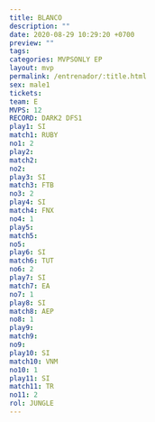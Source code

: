 ```yaml
---
title: BLANCO
description: ""
date: 2020-08-29 10:29:20 +0700
preview: ""
tags: 
categories: MVPSONLY EP
layout: mvp
permalink: /entrenador/:title.html
sex: male1
tickets: 
team: E
MVPS: 12
RECORD: DARK2 DFS1
play1: SI
match1: RUBY
no1: 2
play2: 
match2: 
no2: 
play3: SI
match3: FTB
no3: 2
play4: SI
match4: FNX
no4: 1
play5: 
match5: 
no5: 
play6: SI
match6: TUT
no6: 2
play7: SI
match7: EA
no7: 1
play8: SI
match8: AEP
no8: 1
play9: 
match9: 
no9: 
play10: SI
match10: VNM
no10: 1
play11: SI
match11: TR
no11: 2
rol: JUNGLE
---
```

